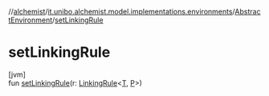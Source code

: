 //[alchemist](../../../index.md)/[it.unibo.alchemist.model.implementations.environments](../index.md)/[AbstractEnvironment](index.md)/[setLinkingRule](set-linking-rule.md)

# setLinkingRule

[jvm]\
fun [setLinkingRule](set-linking-rule.md)(r: [LinkingRule](../../it.unibo.alchemist.model.interfaces/-linking-rule/index.md)<[T](../../it.unibo.alchemist.model.implementations.layers/-uniform-layer/index.md), [P](../../it.unibo.alchemist.model.implementations.layers/-uniform-layer/index.md)>)
